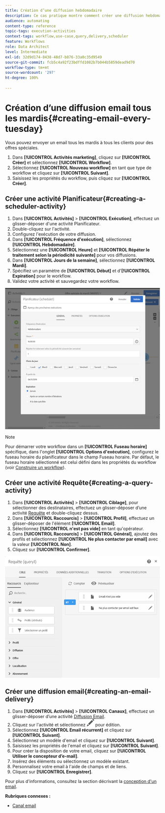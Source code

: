 ```yaml
---
title: Création d’une diffusion hebdomadaire
description: Ce cas pratique montre comment créer une diffusion hebdomadaire.
audience: automating
content-type: reference
topic-tags: execution-activities
context-tags: workflow,use-case,query,delivery,scheduler
feature: Workflows
role: Data Architect
level: Intermediate
exl-id: 32d9d174-8438-48d7-b876-33a0c35d9549
source-git-commit: fcb5c4a92f23bdffd1082b7b044b5859dead9d70
workflow-type: tm+mt
source-wordcount: '297'
ht-degree: 100%

---
```


# Création d’une diffusion email tous les mardis{#creating-email-every-tuesday}

Vous pouvez envoyer un email tous les mardis à tous les clients pour des offres spéciales.

1. Dans **[!UICONTROL Activités marketing]**, cliquez sur **[!UICONTROL Créer]** et sélectionnez **[!UICONTROL Workflow]**.
1. Sélectionnez **[!UICONTROL Nouveau workflow]** en tant que type de workflow et cliquez sur **[!UICONTROL Suivant]**.
1. Saisissez les propriétés du workflow, puis cliquez sur **[!UICONTROL Créer]**.

## Créer une activité Planificateur{#creating-a-scheduler-activity}

1. Dans **[!UICONTROL Activités]** > **[!UICONTROL Exécution]**, effectuez un glisser-déposer d&#39;une activité [](../../automating/using/scheduler.md)Planificateur.
1. Double-cliquez sur l&#39;activité.
1. Configurez l&#39;exécution de votre diffusion.
1. Dans **[!UICONTROL Fréquence d&#39;exécution]**, sélectionnez **[!UICONTROL Hebdomadaire]**.
1. Sélectionnez une **[!UICONTROL Heure]** et **[!UICONTROL Répéter le traitement selon la périodicité suivante]** pour vos diffusions.
1. Dans **[!UICONTROL Jours de la semaine]**, sélectionnez **[!UICONTROL Mardi]**.
1. Spécifiez un paramètre de **[!UICONTROL Début]** et d&#39;**[!UICONTROL Expiration]** pour le workflow.
1. Validez votre activité et sauvegardez votre workflow.

![](assets/scheduler_properties.png)

>[!NOTE]
>
>Pour démarrer votre workflow dans un **[!UICONTROL Fuseau horaire]** spécifique, dans l&#39;onglet **[!UICONTROL Options d&#39;exécution]**, configurez le fuseau horaire du planificateur dans le champ Fuseau horaire. Par défaut, le fuseau horaire sélectionné est celui défini dans les propriétés du workflow (voir [Construire un workflow](../../automating/using/building-a-workflow.md)).

## Créer une activité Requête{#creating-a-query-activity}

1. Dans **[!UICONTROL Activités]** > **[!UICONTROL Ciblage]**, pour sélectionner des destinataires, effectuez un glisser-déposer d’une activité [Requête](../../automating/using/query.md) et double-cliquez dessus.
1. Dans **[!UICONTROL Raccourcis]** > **[!UICONTROL Profil]**, effectuez un glisser-déposer de l&#39;élément **[!UICONTROL Email]**.
1. Sélectionnez **[!UICONTROL n&#39;est pas vide]** en tant qu&#39;opérateur.
1. Dans **[!UICONTROL Raccourcis]** > **[!UICONTROL Général]**, ajoutez des profils et sélectionnez **[!UICONTROL Ne plus contacter par email]** avec la valeur **[!UICONTROL Non]**.
1. Cliquez sur **[!UICONTROL Confirmer]**.

![](assets/wf-complement-query.png)

## Créer une diffusion email{#creating-an-email-delivery}

1. Dans **[!UICONTROL Activités]** > **[!UICONTROL Canaux]**, effectuez un glisser-déposer d’une activité [Diffusion Email](../../automating/using/email-delivery.md).
1. Cliquez sur l&#39;activité et sélectionnez ![](assets/edit_darkgrey-24px.png) pour édition.
1. Sélectionnez **[!UICONTROL Email récurrent]** et cliquez sur **[!UICONTROL Suivant]**.
1. Sélectionnez un modèle d&#39;email et cliquez sur **[!UICONTROL Suivant]**.
1. Saisissez les propriétés de l&#39;email et cliquez sur **[!UICONTROL Suivant]**.
1. Pour créer la disposition de votre email, cliquez sur **[!UICONTROL Utiliser le concepteur d’e-mail]**.
1. Insérez des éléments ou sélectionnez un modèle existant.
1. Personnalisez votre email à l&#39;aide de champs et de liens.
1. Cliquez sur **[!UICONTROL Enregistrer]**.

Pour plus d&#39;informations, consultez la section décrivant la [conception d&#39;un email](../../designing/using/designing-from-scratch.md#designing-an-email-content-from-scratch).

**Rubriques connexes :**

* [Canal email](../../channels/using/creating-an-email.md)
